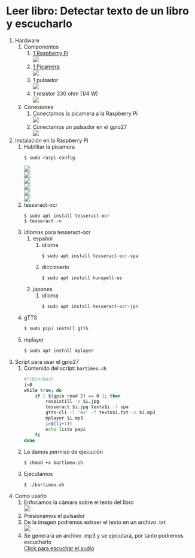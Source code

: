 # Leer libro: Detectar texto de un libro y escucharlo
1. Hardware
	1. Componentes
		1. [1 Raspberry Pi](https://www.raspberrypi.org/products/raspberry-pi-2-model-b/ "Dale click para que veas el producto")   
			![](.img/1.jpg)   
		2. [1 Picamera](https://www.raspberrypi.org/products/camera-module-v2/ "Dale click para que veas el producto")   
			![](.img/2.jpg)   
		3. 1 pulsador    
			![](.img/3.jpg)   
		4. 1 resistor 330 ohm (1/4 W)   
			![](.img/3b.png)   
	2. Conexiones  
		1. Conectamos la picamera a la Raspberry Pi   
			![](.img/3a.png)   
		2. Conectamos un pulsador en el gpio27   
			![](.img/3c.png)   
2. Instalación en la Raspberry Pi
	1. Habilitar la picamera
		```
		$ sudo raspi-config
		```
		![](.img/4.png)  
		![](.img/5.png)  
		![](.img/6.png)  
		![](.img/7.png)  
		![](.img/8.png)  
		![](.img/9.png)  
	1. tesseract-ocr
		```
		$ sudo apt install tesseract-ocr
		$ tesseract -v
		```
	2. idiomas para tesseract-ocr
		1. español
			1. idioma
				```
				$ sudo apt install tesseract-ocr-spa
				```
			2. diccionario
				```
				$ sudo apt install hunspell-es
				```
		2. japones
			1. idioma
				```
				$ sudo apt install tesseract-ocr-jpn
				```
	3. gTTS
		```
		$ sudo pip3 install gTTS
		```
	4. mplayer
		```
		$ sudo apt install mplayer
		```
3. Script para usar el gpio27
	1. Contenido del script: `bartimeo.sh`
		```bash
		#!/bin/bash
		i=0
		while true; do
			if [ $(gpio read 2) == 0 ]; then
				raspistill -o $i.jpg
				tesseract $i.jpg texto$i -l spa
				gtts-cli -l 'es' -f texto$i.txt -o $i.mp3
				mplayer $i.mp3
				i=$((i+1))
				echo listo papi
			fi
		done
		```
	2. Le damos permiso de ejecución
		```
		$ chmod +x bartimeo.sh
		```
	3. Ejecutamos
		```
		$ ./bartimeo.sh
		```
4. Como usarlo
	1. Enfocamos la cámara sobre el texto del libro  
		![](.img/10.jpg)
	2. Presionamos el pulsador   
	3. De la imagen podremos extraer el texto en un archivo .txt   
		![](.img/11.png)
	4. Se generará un archivo .mp3 y se ejecutará, por tanto podremos escucharlo   
		[Click para escuchar el audio](test/4.mp3)

